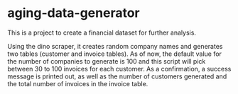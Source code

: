 # aging-data-generator
This is a project to create a financial dataset for further analysis.

Using the dino scraper, it creates random company names and generates two tables (customer and invoice tables).
As of now, the default value for the number of companies to generate is 100 and this script will pick between 30 to 100 invoices for each customer.
As a confirmation, a success message is printed out, as well as the number of customers generated and the total number of invoices in the invoice table.
